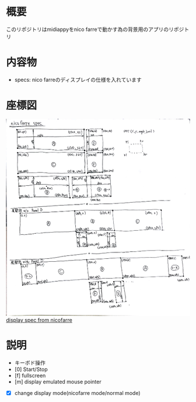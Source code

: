 # 概要
このリポジトリはmidiappyをnico farreで動かす為の背景用のアプリのリポジトリ

# 内容物
 - specs: nico farreのディスプレイの仕様を入れています

# 座標図
![grid](https://raw.githubusercontent.com/ryoyakawai/midiappy-nico/master/specs/nico_grid.jpg)  
[display spec from nicofarre](http://nicofarre.jp/smarty.php?tmpl=led_format.html&sctn=led_format)  

# 説明
 - キーボド操作
  - [0] Start/Stop
  - [f] fullscreen
  - [m] display emulated mouse pointer
  - [x] change display mode(nicofarre mode/normal mode)
